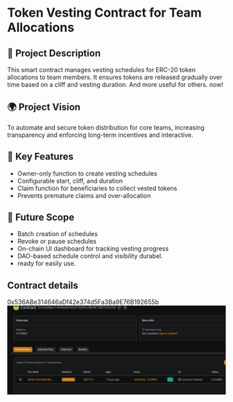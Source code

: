 # Token Vesting Contract for Team Allocations

## 📖 Project Description

This smart contract manages vesting schedules for ERC-20 token allocations to team members. It ensures tokens are released gradually over time based on a cliff and vesting duration. And more useful for others. now!

## 🌍 Project Vision

To automate and secure token distribution for core teams, increasing transparency and enforcing long-term incentives and interactive.

## 🔑 Key Features 

- Owner-only function to create vesting schedules
- Configurable start, cliff, and duration
- Claim function for beneficiaries to collect vested tokens
- Prevents premature claims and over-allocation

## 🚀 Future Scope

- Batch creation of schedules
- Revoke or pause schedules
- On-chain UI dashboard for tracking vesting progress
- DAO-based schedule control and visibility durabel.
- ready for easily use.

## Contract details
0x536ABe314646aDf42e374d5Fa3Ba9E76B192655b![alt text](image.png)
